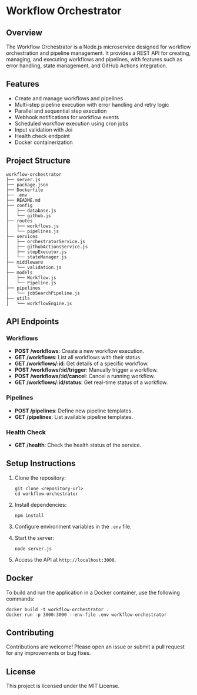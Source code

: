 # Workflow Orchestrator

## Overview
The Workflow Orchestrator is a Node.js microservice designed for workflow orchestration and pipeline management. It provides a REST API for creating, managing, and executing workflows and pipelines, with features such as error handling, state management, and GitHub Actions integration.

## Features
- Create and manage workflows and pipelines
- Multi-step pipeline execution with error handling and retry logic
- Parallel and sequential step execution
- Webhook notifications for workflow events
- Scheduled workflow execution using cron jobs
- Input validation with Joi
- Health check endpoint
- Docker containerization

## Project Structure
```
workflow-orchestrator
├── server.js
├── package.json
├── Dockerfile
├── .env
├── README.md
├── config
│   ├── database.js
│   └── github.js
├── routes
│   ├── workflows.js
│   └── pipelines.js
├── services
│   ├── orchestratorService.js
│   ├── githubActionsService.js
│   ├── stepExecutor.js
│   └── stateManager.js
├── middleware
│   └── validation.js
├── models
│   ├── Workflow.js
│   └── Pipeline.js
├── pipelines
│   └── jobSearchPipeline.js
├── utils
│   └── workflowEngine.js
```

## API Endpoints

### Workflows
- **POST /workflows**: Create a new workflow execution.
- **GET /workflows**: List all workflows with their status.
- **GET /workflows/:id**: Get details of a specific workflow.
- **POST /workflows/:id/trigger**: Manually trigger a workflow.
- **POST /workflows/:id/cancel**: Cancel a running workflow.
- **GET /workflows/:id/status**: Get real-time status of a workflow.

### Pipelines
- **POST /pipelines**: Define new pipeline templates.
- **GET /pipelines**: List available pipeline templates.

### Health Check
- **GET /health**: Check the health status of the service.

## Setup Instructions
1. Clone the repository:
   ```
   git clone <repository-url>
   cd workflow-orchestrator
   ```

2. Install dependencies:
   ```
   npm install
   ```

3. Configure environment variables in the `.env` file.

4. Start the server:
   ```
   node server.js
   ```

5. Access the API at `http://localhost:3000`.

## Docker
To build and run the application in a Docker container, use the following commands:
```
docker build -t workflow-orchestrator .
docker run -p 3000:3000 --env-file .env workflow-orchestrator
```

## Contributing
Contributions are welcome! Please open an issue or submit a pull request for any improvements or bug fixes.

## License
This project is licensed under the MIT License.